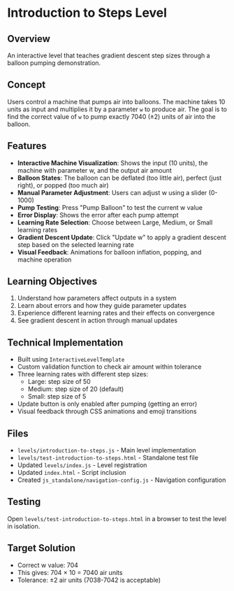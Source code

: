 # Introduction to Steps Level

## Overview
An interactive level that teaches gradient descent step sizes through a balloon pumping demonstration.

## Concept
Users control a machine that pumps air into balloons. The machine takes 10 units as input and multiplies it by a parameter `w` to produce air. The goal is to find the correct value of `w` to pump exactly 7040 (±2) units of air into the balloon.

## Features
- **Interactive Machine Visualization**: Shows the input (10 units), the machine with parameter w, and the output air amount
- **Balloon States**: The balloon can be deflated (too little air), perfect (just right), or popped (too much air)
- **Manual Parameter Adjustment**: Users can adjust w using a slider (0-1000)
- **Pump Testing**: Press "Pump Balloon" to test the current w value
- **Error Display**: Shows the error after each pump attempt
- **Learning Rate Selection**: Choose between Large, Medium, or Small learning rates
- **Gradient Descent Update**: Click "Update w" to apply a gradient descent step based on the selected learning rate
- **Visual Feedback**: Animations for balloon inflation, popping, and machine operation

## Learning Objectives
1. Understand how parameters affect outputs in a system
2. Learn about errors and how they guide parameter updates
3. Experience different learning rates and their effects on convergence
4. See gradient descent in action through manual updates

## Technical Implementation
- Built using `InteractiveLevelTemplate` 
- Custom validation function to check air amount within tolerance
- Three learning rates with different step sizes:
  - Large: step size of 50
  - Medium: step size of 20 (default)
  - Small: step size of 5
- Update button is only enabled after pumping (getting an error)
- Visual feedback through CSS animations and emoji transitions

## Files
- `levels/introduction-to-steps.js` - Main level implementation
- `levels/test-introduction-to-steps.html` - Standalone test file
- Updated `levels/index.js` - Level registration
- Updated `index.html` - Script inclusion
- Created `js_standalone/navigation-config.js` - Navigation configuration

## Testing
Open `levels/test-introduction-to-steps.html` in a browser to test the level in isolation.

## Target Solution
- Correct w value: 704
- This gives: 704 × 10 = 7040 air units
- Tolerance: ±2 air units (7038-7042 is acceptable)